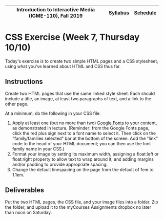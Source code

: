 |  Introduction to Interactive Media (IGME-110), Fall 2019 | [Syllabus](https://lawleyfall2019.github.io/110-fall2019/) | [Schedule](https://lawleyfall2019.github.io/110-fall2019/schedule.html#week7) |
|----|----|----|


# CSS Exercise (Week 7, Thursday 10/10)

Today's exercise is to create two simple HTML pages and a CSS stylesheet, using what you've learned about HTML and CSS thus far.  

## Instructions

Create two HTML pages that use the same linked style sheet. Each should include a title, an image, at least two paragraphs of text, and a link to the other page. 

At a minimum, do the following in your CSS file: 

1. Apply at least one (but no more than two) [Google Fonts](https://fonts.google.com/) to your content, as demonstrated in lecture. (Reminder: from the Google Fonts page, click the red plus sign next to a font name to select it. Then click on the "family/families selected" bar at the bottom of the screen. Add the "link" code to the head of your HTML document; you can then use the font family name in your CSS.)
2. Format your image by setting its maximum width, assigning a float:left or float:right property to allow text to wrap around it, and adding margins and/or padding to provide appropriate spacing.
4. Change the default linespacing on the page from the default of 1em to 1.1em. 

 
## Deliverables

Put the two HTML pages, the CSS file, and your image files into a folder. Zip the folder, and upload it to the myCourses Assignments dropbox no later than noon on Saturday. 